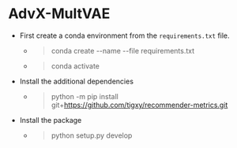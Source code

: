 

# AdvX-MultVAE
- First create a conda environment from the `requirements.txt` file.
  -  > conda create --name <envname> --file requirements.txt  
  - > conda activate <envname>
 
- Install the additional dependencies
  - > python -m pip install git+https://github.com/tigxy/recommender-metrics.git

- Install the package
  - > python setup.py develop



